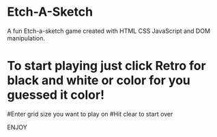 # Etch-A-Sketch
A fun Etch-a-sketch game created with HTML CSS JavaScript and DOM manipulation.

# To start playing just click Retro for black and white or color for you guessed it color!
#Enter grid size you want to play on
#Hit clear to start over 



ENJOY
